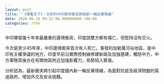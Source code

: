 ```yaml
---
layout: post
title: "《環看天下》：分析料中印致命衝突將掀新一輪反華情緒"
date: 2020-06-18 09:22:00.000000000 +08:00
categories: rthk
---
```


中印爆發幾十年來最嚴重的邊境衝突，印度說雙方都有傷亡，但堅持沒有交火。

今次是至少45年來，中印邊境衝突首次有人死亡。事發的加勒萬河谷地區，是中印有主權爭議的地方，印度早前沿實際控制線修建新路及加強基建，觸怒中方，中方軍隊其後亦在有關地區附近加強影響力，局勢陷入緊張。

分析認為，最新衝突將引起印度國內新一輪反華情緒，為面對抗疫及經濟問題的莫迪政府，增加外交及安全挑戰。
